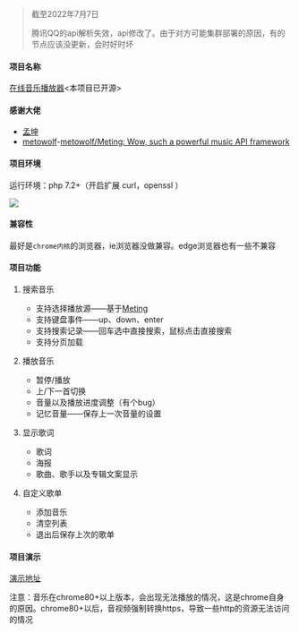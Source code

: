 > 截至2022年7月7日
>
> 腾讯QQ的api解析失效，api修改了。由于对方可能集群部署的原因，有的节点应该没更新，会时好时坏

#### 项目名称

[在线音乐播放器](https://github.com/meethigher/music-player)<本项目已开源>

#### 感谢大佬

* [孟坤](https://mkblog.cn/)
* [metowolf](https://i-meto.com/)-[metowolf/Meting: Wow, such a powerful music API framework](https://github.com/metowolf/Meting)

#### 项目环境

运行环境：php 7.2+（开启扩展 curl，openssl ）

![](https://meethigher.top/blog/2022/win-to-centos/4.jpg)

#### 兼容性

最好是`chrome内核`的浏览器，ie浏览器没做兼容。edge浏览器也有一些不兼容

#### 项目功能

1. 搜索音乐

   * 支持选择播放源——基于[Meting](https://i-meto.com/)
   * 支持键盘事件——up、down、enter
   * 支持搜索记录——回车选中直接搜索，鼠标点击直接搜索
   * 支持分页加载

2. 播放音乐

   * 暂停/播放
   * 上/下一首切换
   * 音量以及播放进度调整（有个bug）
   * 记忆音量——保存上一次音量的设置

3. 显示歌词

   * 歌词
   * 海报
   * 歌曲、歌手以及专辑文案显示

4. 自定义歌单

   * 添加音乐
   * 清空列表
   * 退出后保存上次的歌单

#### 项目演示

[演示地址](https://meethigher.top/music)

注意：音乐在chrome80+以上版本，会出现无法播放的情况，这是chrome自身的原因。chrome80+以后，音视频强制转换https，导致一些http的资源无法访问的情况
